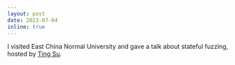 ```yaml
---
layout: post
date: 2023-07-04
inline: true
---
```


I visited East China Normal University and gave a talk about stateful fuzzing, hosted by [Ting Su](http://tingsu.github.io/).